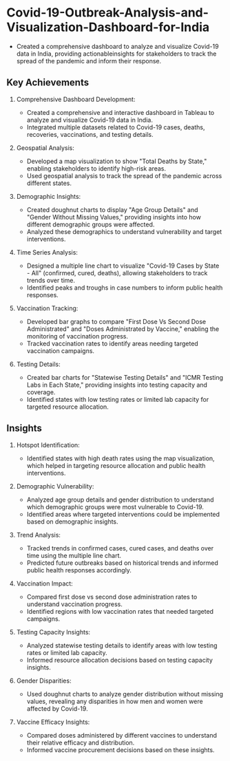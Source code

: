 # Covid-19-Outbreak-Analysis-and-Visualization-Dashboard-for-India

  - Created a comprehensive dashboard to analyze and visualize Covid-19 data in India, providing actionableinsights for stakeholders to track the spread of the pandemic and inform their response.
## Key Achievements

  1) Comprehensive Dashboard Development:
        - Created a comprehensive and interactive dashboard in Tableau to analyze and visualize Covid-19 data in India.
        - Integrated multiple datasets related to Covid-19 cases, deaths, recoveries, vaccinations, and testing details.

  2) Geospatial Analysis:
        - Developed a map visualization to show "Total Deaths by State," enabling stakeholders to identify high-risk areas.
        - Used geospatial analysis to track the spread of the pandemic across different states.

  3) Demographic Insights:
        - Created doughnut charts to display "Age Group Details" and "Gender Without Missing Values," providing insights into how different demographic groups were affected.
        - Analyzed these demographics to understand vulnerability and target interventions.

  4) Time Series Analysis:
        - Designed a multiple line chart to visualize "Covid-19 Cases by State - All" (confirmed, cured, deaths), allowing stakeholders to track trends over time.
        - Identified peaks and troughs in case numbers to inform public health responses.

  5) Vaccination Tracking:
        - Developed bar graphs to compare "First Dose Vs Second Dose Administrated" and "Doses Administrated by Vaccine," enabling the monitoring of vaccination progress.
        - Tracked vaccination rates to identify areas needing targeted vaccination campaigns.

  6) Testing Details:
        - Created bar charts for "Statewise Testing Details" and "ICMR Testing Labs in Each State," providing insights into testing capacity and coverage.
        - Identified states with low testing rates or limited lab capacity for targeted resource allocation.


## Insights

  1) Hotspot Identification:
        - Identified states with high death rates using the map visualization, which helped in targeting resource allocation and public health interventions.

  2) Demographic Vulnerability:
        - Analyzed age group details and gender distribution to understand which demographic groups were most vulnerable to Covid-19.
        - Identified areas where targeted interventions could be implemented based on demographic insights.

  3) Trend Analysis:
        - Tracked trends in confirmed cases, cured cases, and deaths over time using the multiple line chart.
        - Predicted future outbreaks based on historical trends and informed public health responses accordingly.

  4) Vaccination Impact:
        - Compared first dose vs second dose administration rates to understand vaccination progress.
        - Identified regions with low vaccination rates that needed targeted campaigns.

  5) Testing Capacity Insights:
        - Analyzed statewise testing details to identify areas with low testing rates or limited lab capacity.
        - Informed resource allocation decisions based on testing capacity insights.

  6) Gender Disparities:
        - Used doughnut charts to analyze gender distribution without missing values, revealing any disparities in how men and women were affected by Covid-19.

  7) Vaccine Efficacy Insights:
        - Compared doses administered by different vaccines to understand their relative efficacy and distribution.
        - Informed vaccine procurement decisions based on these insights.


